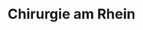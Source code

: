 ---
title: Chirurgie am Rhein
tags:
  - Communication
  - Design
  - Development
  - Build Processes
  - Usability
technologies:
  - HTML
  - CSS
  - Sass
pattern:
  gradient: radial-gradient(closest-side, rgba(255, 255, 255, 0.1) 98%, rgb(133, 184, 68) 99%), radial-gradient(closest-side, rgba(255, 255, 255, 0.1) 98%, rgb(133, 184, 68) 99%), rgb(133, 184, 68)
  size: 70px 70px
  position: 0 0, 35px 35px
type: client
---
